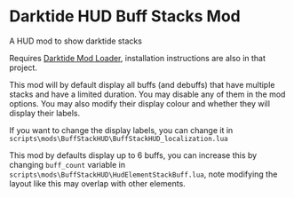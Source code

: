 # Darktide HUD Buff Stacks Mod

A HUD mod to show darktide stacks

Requires [Darktide Mod Loader](https://github.com/Darktide-Mod-Framework/Darktide-Mod-Loader), installation instructions are also in that project.

This mod will by default display all buffs (and debuffs) that have multiple stacks and have a limited duration. You may disable any of them in the mod options. You may also modify their display colour and whether they will display their labels.

If you want to change the display labels, you can change it in `scripts\mods\BuffStackHUD\BuffStackHUD_localization.lua`

This mod by defaults display up to 6 buffs, you can increase this by changing `buff_count` variable in `scripts\mods\BuffStackHUD\HudElementStackBuff.lua`, note modifying the layout like this may overlap with other elements.